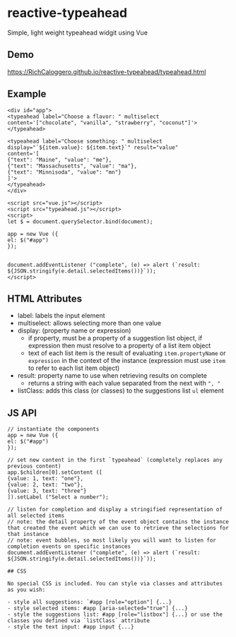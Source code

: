 # reactive-typeahead

Simple, light weight typeahead widgit using Vue

## Demo

https://RichCaloggero.github.io/reactive-typeahead/typeahead.html

## Example

```
<div id="app">
<typeahead label="Choose a flavor: " multiselect
content='["chocolate", "vanilla", "strawberry", "coconut"]'>
</typeahead>

<typeahead label="Choose something: " multiselect display="`${item.value}: ${item.text}`" result="value"
content='[
{"text": "Maine", "value": "me"},
{"text": "Massachusetts", "value": "ma"},
{"text": "Minnisoda", "value": "mn"}
]'>
</typeahead>
</div>

<script src="vue.js"></script>
<script src="typeahead.js"></script>
<script>
let $ = document.querySelector.bind(document);

app = new Vue ({
el: $("#app")
});


document.addEventListener ("complete", (e) => alert (`result: ${JSON.stringify(e.detail.selectedItems())}`));
</script>
```

## HTML Attributes

- label: labels the input element
- multiselect: allows selecting more than one value
- display: (property name or expression)
	+ if property, must be a property of a suggestion list object, if expression then must resolve to a property of a list item object
	+ text of each list item is the result of evaluating `item.propertyName` or `expression` in the context of the instance (expression must use `item` to refer to each list item object)
- result: property name to use when retrieving results on complete
	+ returns a string with each value separated from the next with `", "`
- listClass: adds this class (or classes) to the suggestions list `ul` element

## JS API

```
// instantiate the components
app = new Vue ({
el: $("#app")
});

// set new content in the first `typeahead` (completely replaces any previous content)
app.$children[0].setContent ([
{value: 1, text: "one"},
{value: 2, text: "two"},
{value: 3, text: "three"}
]).setLabel ("Select a number");

// listen for completion and display a stringified representation of all selected items
// note: the detail property of the event object contains the instance that created the event which we can use to retrieve the selections for that instance
// note: event bubbles, so most likely you will want to listen for completion events on specific instances
document.addEventListener ("complete", (e) => alert (`result: ${JSON.stringify(e.detail.selectedItems())}`));

## CSS

No special CSS is included. You can style via classes and attributes as you wish:

- style all suggestions: `#app [role="option"] {...}
- style selected items: #app [aria-selected="true"] {...}
- style the suggestions list: #app [role="listbox"] {...} or use the classes you defined via `listClass` attribute
- style the text input: #app input {...}


